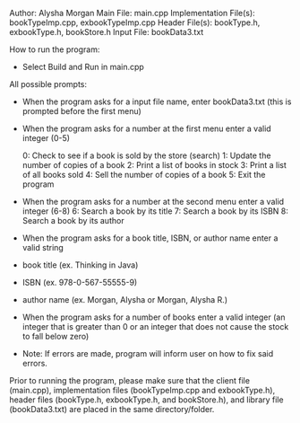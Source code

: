 Author: Alysha Morgan
Main File: main.cpp
Implementation File(s): bookTypeImp.cpp, exbookTypeImp.cpp
Header File(s): bookType.h, exbookType.h, bookStore.h
Input File:  bookData3.txt

How to run the program:

- Select Build and Run in main.cpp

All possible prompts:

- When the program asks for a input file name, enter bookData3.txt (this is prompted before the first menu)

- When the program asks for a number at the first menu enter a valid integer (0-5)

  0:  Check to see if a book is sold by the store (search)
  1:  Update the number of copies of a book
  2:  Print a list of books in stock
  3:  Print a list of all books sold
  4:  Sell the number of copies of a book
  5:  Exit the program

- When the program asks for a number at the second menu enter a valid integer (6-8)
  6:  Search a book by its title
  7:  Search a book by its ISBN
  8:  Search a book by its author

- When the program asks for a book title, ISBN, or author name enter a valid string 
- book title (ex. Thinking in Java)
- ISBN (ex. 978-0-567-55555-9)
- author name (ex. Morgan, Alysha or Morgan, Alysha R.)

- When the program asks for a number of books enter a valid integer (an integer that is greater than 0 or an integer that does not cause the stock to fall below zero)

- Note: If errors are made, program will inform user on how to fix said errors.

Prior to running the program, please make sure that the client file (main.cpp), implementation files (bookTypeImp.cpp and exbookType.h), header files (bookType.h, exbookType.h, and bookStore.h), and library file (bookData3.txt) are placed in the same directory/folder. 
